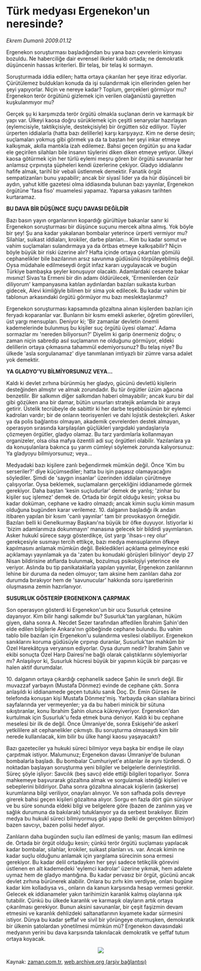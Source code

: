 # Türk medyası Ergenekon'un neresinde?

*Ekrem Dumanlı 2009.01.12*

<tr><td class="metin" colspan="2" style="padding-top: 20px; padding-left: 5px; ">Ergenekon soruşturması başladığından bu yana bazı çevrelerin kimyası bozuldu. Ne haberciliğe dair evrensel ilkeler kaldı ortada; ne demokratik düşüncenin hassas kriterleri. Bir telaş, bir telaş ki sormayın.</td></tr><tr><td class="metin" colspan="2" style="padding-top: 20px; padding-left: 5px; "><p>Soruşturmada iddia edilen; hatta ortaya çıkarılan her şeye itiraz ediyorlar. Çürütülemez buldukları konuda da işi sulandırmak için ellerinden gelen her şeyi yapıyorlar. Niçin ve nereye kadar? Toplum, gerçekleri görmüyor mu? Ergenekon terör örgütünü gizlemek için verilen olağanüstü gayretten kuşkulanmıyor mu? 
<p>Gerçek şu ki karşımızda terör örgütü olmakla suçlanan derin ve karmaşık bir yapı var. Ülkeyi kaosa doğru sürüklemek için çeşitli senaryolar hazırlayan (eylemcisiyle, taktikçisiyle, destekçisiyle) bir örgütten söz ediliyor. Tüyler ürperten iddialarla (hatta bazı delillerle) karşı karşıyayız. Kim ne derse desin; suçlamaları yokmuş gibi görmek ya da ta baştan her şeyi inkar etmeye kalkışmak, akılla mantıkla izah edilemez. Bahsi geçen örgütün şu ana kadar ele geçirilen silahları bile insanın tüylerini diken diken etmeye yetiyor. Ülkeyi kaosa götürmek için her türlü eylemi meşru gören bir örgütü savunanlar her anlamsız çırpınışta şüpheleri kendi üzerlerine çekiyor. Gladyo iddialarını hafife almak, tarihî bir vebali üstlenmek demektir. Fanatik örgüt sempatizanları bunu yapabilir; ancak bir siyasî lider ya da hür düşünceli bir aydın, yahut kitle gazetesi olma iddiasında bulunan bazı yayınlar, Ergenekon örgütüne 'fasa fiso' muamelesi yapamaz. Yaparsa yakasını tarihten kurtaramaz. 
<p><b>BU DAVA BİR DÜŞÜNCE SUÇU DAVASI DEĞİLDİR</b>
<p>Bazı basın yayın organlarının kopardığı gürültüye bakanlar sanır ki Ergenekon soruşturması bir düşünce suçunu mercek altına almış. Yok böyle bir şey! Şu ana kadar yakalanan bombalar yeterince ürperti vermiyor mu? Silahlar, suikast iddiaları, krokiler, darbe planları... Kim bu kadar somut ve vahim suçlamaları sulandırmaya ya da örtbas etmeye kalkışabilir? Niçin böyle büyük bir riski üzerine alır? Hafta içinde ortaya çıkartılan gömülü cephanelikler bile bazılarının arsız savunma güdüsünü törpüleyebilmiş değil. Oysa müdahale edilmeseydi örgüt infaz kararı uygulayacak ve bugün Türkiye bambaşka şeyler konuşuyor olacaktı. Adamlardaki cesarete bakar mısınız! Sivas'ta Ermeni bir din adamı öldürülecek, 'Ermenilerden özür diliyorum' kampanyasına katılan aydınlardan bazıları suikasta kurban gidecek, Alevi kimliğiyle bilinen bir sima yok edilecek. Bu kadar vahim bir tablonun arkasındaki örgütü görmüyor mu bazı meslektaşlarımız?
<p>Ergenekon soruşturması kapsamında gözaltına alınan kişilerden bazıları için feryadı koparanlar var. Bunların bir kısmı emekli askerler, öğretim görevlileri, üst yargı mensupları. Deniyor ki; 'Bir zamanlar devletin önemli kademelerinde bulunmuş bu kişiler suç örgütü üyesi olamaz'. Adama sormazlar mı 'nereden biliyorsun?' Diyelim ki garip önermeniz doğru; o zaman niçin sabredip asıl suçlamanın ne olduğunu görmüyor, eldeki delillerin ortaya çıkmasına tahammül edemiyorsunuz? Bu telaş niye? Bu ülkede 'asla sorgulanamaz' diye tanımlanan imtiyazlı bir zümre varsa adalet yok demektir. 
<p><b>YA GLADYO'YU BİLMİYORSUNUZ VEYA...</b>
<p>Kaldı ki devlet zırhına bürünmüş her gladyo, gücünü devletlû kişilerin desteğinden almıştır ve almak zorundadır. Bu tür örgütler üzüm ağacına benzetilir. Bir salkımın diğer salkımdan haberi olmayabilir; ancak kuru bir dal gibi gözüken ana bir damar, bütün unsurları stratejik anlamda bir araya getirir. Üstelik tecrübeyle de sabittir ki her darbe teşebbüsünün bir eylemci kadroları vardır; bir de onların teorisyenleri ve dahi lojistik destekçileri. Asker ya da polis bağlantısı olmayan, akademik çevrelerden destek almayan, operasyon sırasında karşılaşılan güçlükleri yargıdaki yandaşlarıyla çözmeyen örgütler, gladyo olamaz. Bu tarz yardımlarla kollanmayan organizeler, olsa olsa mafya özentili adi suç örgütleri olabilir. Yazılanlara ya da konuşulanlara bakınca şu yarım cümleyi söylemek zorunda kalıyorsunuz: Ya gladyoyu bilmiyorsunuz; veya...
<p>Medyadaki bazı kişilere zanlı beğendirmek mümkün değil. Önce 'Kim bu serseriler?' diye küçümsediler; hatta bu işin paşasız olamayacağını söylediler. Şimdi de 'saygın insanlar' üzerinden iddiaları çürütmeye çalışıyorlar. Oysa beklemek, suçlamaların gerçekliğini iddianamede görmek gerekiyor. Daha baştan 'kesin suçludurlar' demek de yanlış; 'zinhar bu kişiler suç işlemez' demek de. Ortada bir örgüt olduğu kesin; yoksa bu kadar doküman, cephane ve kadro olmazdı; ancak kimin suçlu kimin masum olduğuna bugünden karar verilemez. 10. dalganın başladığı ilk andan itibaren yapılan bir kısım 'canlı yayınlar' tam bir provokasyon örneğidir. Bazıları belli ki Genelkurmay Başkanı'na büyük bir öfke duyuyor. İstiyorlar ki 'bizim adamlarımıza dokunmayın' manasına gelecek bir bildirdi yayımlansın. Asker hukukî sürece saygı gösterdikçe, üst yargı 'ihsas-ı rey olur' gerekçesiyle susmayı tercih ettikçe, bazı medya mensuplarının öfkeye kapılmasını anlamak mümkün değil. Bekledikleri açıklama gelmeyince eski açıklamayı yayınlamak ya da 'zaten bu konudaki görüşleri biliniyor' deyip 27 Nisan bildirisine atıflarda bulunmak, bozulmuş psikolojiyi yeterince ele veriyor. Aslında bu tip panikataklarla yapılan yayınlar, Ergenekon zanlılarının lehine bir duruma da neden olmuyor; tam aksine hem zanlıları daha zor durumda bırakıyor hem de 'savunucular' hakkında soru işaretlerinin oluşmasına zemin hazırlanıyor. 
<p><b>SUSURLUK GÖSTERİP ERGENEKON'A ÇARPMAK</b>
<p>Son operasyon gösterdi ki Ergenekon'un bir ucu Susurluk çetesine dayanıyor. Kim bilir hangi salkımdır bu? Susurluk'tan yargılanan, hüküm giyen, daha sonra A. Necdet Sezer tarafından affedilen İbrahim Şahin'den elde edilen bilgilerle Ankara'nın göbeğinde cephane bulundu. Bu vahim tablo bile bazıları için Ergenekon'u sulandırma vesilesi olabiliyor. Ergenekon sanıklarını koruma güdüsüyle çırpınıp duranlar, Susurluk'tan mahkûm bir Özel Harekâtçıya veryansın ediyorlar. Oysa durum nedir? İbrahim Şahin ve ekibi sonuçta Özel Harp Dairesi'ne bağlı olarak çalıştıklarını söylemiyorlar mı? Anlaşılıyor ki, Susurluk hücresi büyük bir yapının küçük bir parçası ve halen aktif durumdalar. 
<p>10. dalganın ortaya çıkardığı cephanelik sadece Şahin ile sınırlı değil. Bir muvazzaf yarbayın (Mustafa Dönmez) evinde de cephane çıktı. Sonra anlaşıldı ki iddianamede geçen tutuklu sanık Doç. Dr. Emin Gürses ile telefonda konuşan kişi Mustafa Dönmez'miş. Yarbayda çıkan silahlara birinci sayfalarında yer vermeyenler; ya da bu haberi minicik bir sütuna sıkıştıranlar, konu İbrahim Şahin olunca kükreyiveriyor. Ergenekon'dan kurtulmak için Susurluk'u feda etmek buna deniyor. Kaldı ki bu cephane meselesi bir ilk de değil. Önce Ümraniye'de, sonra Eskişehir'de askerî yetkililere ait cephanelikler çıkmıştı. Bu soruşturma olmasaydı kim bilir nerede kullanılacak, kim bilir bu ülke hangi kaosu yaşayacaktı? 
<p>Bazı gazeteciler ya hukuki süreci bilmiyor veya başka bir endişe ile olayı çarpıtmak istiyor. Malumunuz; Ergenekon davası Ümraniye'de bulunan bombalarla başladı. Bu bombalar Cumhuriyet'e atılanlar ile aynı türdendi. O noktadan başlayan soruşturma yeni bilgiler ve belgelerle derinleştirildi. Süreç şöyle işliyor: Savcılık (beş savcı) elde ettiği bilgileri toparlıyor. Sonra mahkemeye başvurarak gözaltına almak ve sorgulamak istediği kişileri ve sebeplerini bildiriyor. Daha sonra gözaltına alınacak kişilerin (askerse) kurumlarına bilgi veriliyor, onayları alınıyor. Ve son safhada polis devreye girerek bahsi geçen kişileri gözaltına alıyor. Sorgu en fazla dört gün sürüyor ve bu süre sonunda eldeki bilgi ve belgelere göre (bazen de zanlının yaş ve sağlık durumuna da bakılarak) tutuklanıyor ya da serbest bırakılıyor. Bizim medya bu hukukî süreci bilmiyormuş gibi yapıp (belki de gerçekten bilmiyor) bazen savcıyı, bazen polisi hedef alıyor. 
<p>Zanlıların daha bugünden suçlu ilan edilmesi de yanlış; masum ilan edilmesi de. Ortada bir örgüt olduğu kesin; çünkü terör örgütü suçlaması yapılacak kadar bombalar, silahlar, krokiler, suikast planları vs. var. Ancak kimin ne kadar suçlu olduğunu anlamak için yargılama sürecinin sona ermesi gerekiyor. Bu kadar delil ortadayken her şeyi sadece tetikçilik görevini üstlenen en alt kademedeki 'eylemci kadrolar' üzerine yıkmak, hem adalete uymaz hem de gladyo mantığına. Bu kadar pervasız bir örgüt, gücünü ancak devlet zırhına bürünerek alabilir. Onlara bu zırhı kim verdiyse, onları bugüne kadar kim kolladıysa vs., onların da kanun karşısında hesap vermesi gerekir. Gelecek ek iddianameler yakın tarihimizin karanlık kalmış olaylarına ışık tutabilir. Çünkü bu ülkede karanlık ve karmaşık olayların artık ortaya çıkarılması gerekiyor. Bunun aksini savunanlar, bir çeşit faşizmin devam etmesini ve karanlık dehlizdeki saltanatlarının kıyamete kadar sürmesini istiyor. Dünya bu kadar şeffaf ve sivil bir yörüngeye oturmuşken, demokratik bir ülkenin şatolardan yönetilmesi mümkün mü? Ergenekon davasındaki medyanın yerini bu dava karşısında takınılacak demokratik ve şeffaf tutum ortaya koyacak.
<br/>
<p align="center"><img border="0" src="http://web.archive.org/web/20100123061341im_/http://medya.zaman.com.tr/2009/01/12/tiraj.jpg"/>
<br/></p></p></p></p></p></p></p></p></p></p></p></p></p></p></td></tr>

Kaynak: [zaman.com.tr](http://zaman.com.tr/yazar.do?yazino=802561), [web.archive.org (arşiv bağlantısı)](http://web.archive.org/web/20100123061341/http://www.zaman.com.tr:80/yazar.do?yazino=802561)
